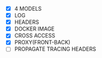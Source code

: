 - [x] 4 MODELS
- [x] LOG
- [x] HEADERS
- [x] DOCKER IMAGE
- [x] CROSS ACCESS
- [x] PROXY(FRONT-BACK)
- [ ] PROPAGATE TRACING HEADERS